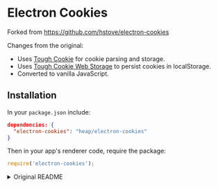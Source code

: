 # Electron Cookies

Forked from https://github.com/hstove/electron-cookies

Changes from the original:
- Uses [Tough Cookie](https://github.com/salesforce/tough-cookie) for cookie parsing and storage.
- Uses [Tough Cookie Web Storage](https://github.com/expo/tough-cookie-web-storage-store) to persist cookies in localStorage.
- Converted to vanilla JavaScript.

## Installation

In your `package.json` include:

```json
dependencies: {
  "electron-cookies": "heap/electron-cookies"
}
```

Then in your app's renderer code, require the package:
```js
require('electron-cookies');
```

<details>
  <summary>Original README</summary>
(Formerly called `atom-shell-cookies`)

Adds support for cookies in Electron. Cookies are persisted through localStorage.

Forked from https://gist.github.com/paulcbetts/2d2de55d137a1cf9d1ac.

## Why?

Electron's `renderer` environment doesn't come with built in support for a `document.cookie` API. Thus, if you want to use Google Analytics or another client-side analytics library, they won't work because they can't set cookies.

By using this package, you can drop client-side analytics code into your app and it will work splendidly.

## Installation

```bash
npm install electron-cookies
```

## Usage

In your app's `renderer` code, just require this package:

```js
require('electron-cookies')
```

## Contributing

Original code is written in `src/index.coffee`, with tests at `spec/electron_cookies_spec.coffee`. Write code in coffeescript, and run `grunt` to compile coffeescript on the fly.
</details>
